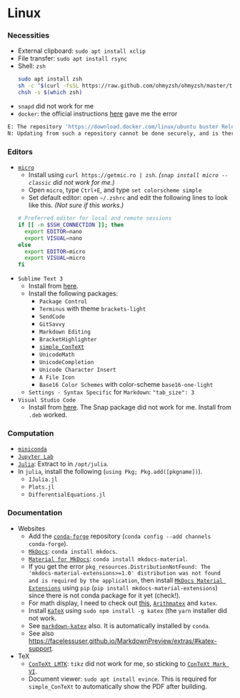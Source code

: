 # Linux

### Necessities
*  External clipboard: `sudo apt install xclip`
*  File transfer: `sudo apt install rsync`
*  Shell: `zsh`
   ```sh
   sudo apt install zsh
   sh -c "$(curl -fsSL https://raw.github.com/ohmyzsh/ohmyzsh/master/tools/install.sh)"
   chsh -s $(which zsh)
   ```
*  `snapd` did not work for me
*  `docker`: the official instructions [here](https://docs.docker.com/install/linux/docker-ce/ubuntu/) gave me the error
  ```sh
  E: The repository 'https://download.docker.com/linux/ubuntu buster Release' does not have a Release file.
  N: Updating from such a repository cannot be done securely, and is therefore disabled by default.
  ```

### Editors
*  [`micro`](https://micro-editor.github.io/)
   *  Install using `curl https://getmic.ro | zsh`. _(`snap install micro --classic` did not work for me.)_
   *  Open `micro`, type `Ctrl+E`, and type `set colorscheme simple`
   *  Set default editor: open `~/.zshrc` and edit the following lines to look like this. _(Not sure if this works.)_
   ```sh
   # Preferred editor for local and remote sessions
   if [[ -n $SSH_CONNECTION ]]; then
     export EDITOR=nano
     export VISUAL=nano
   else
     export EDITOR=micro
     export VISUAL=micro
   fi
   ```
*  `Sublime Text 3`
   *  Install from [here](https://www.sublimetext.com/docs/3/linux_repositories.html).
   *  Install the following packages:
      *  `Package Control`
      *  `Terminus` with theme `brackets-light`
      *  `SendCode`
      *  `GitSavvy`
      *  `Markdown Editing`
      *  `BracketHighlighter`
      *  [`simple_ConTeXt`](https://packagecontrol.io/packages/simple_ConTeXt)
      *  `UnicodeMath`
      *  `UnicodeCompletion`
      *  `Unicode Character Insert`
      *  `A File Icon`
      *  `Base16 Color Schemes` with color-scheme `base16-one-light`
   *  `Settings - Syntax Specific` for `Markdown`: `"tab_size": 3`
*  `Visual Studio Code`
   *  Install from [here](https://code.visualstudio.com/docs/setup/linux). The Snap package did not work for me. Install from `.deb` worked.

### Computation
*  [`miniconda`](https://docs.conda.io/en/latest/miniconda.html)
*  [`Jupyter Lab`](https://jupyterlab.readthedocs.io/en/stable/getting_started/installation.html)
*  [`Julia`](https://julialang.org/downloads/): Extract to in `/opt/julia`.
*  In `julia`, install the following (`using Pkg; Pkg.add([pkgname])`).
   *  `IJulia.jl`
   *  `Plots.jl`
   *  `DifferentialEquations.jl`

### Documentation
*  Websites
   *  Add the [`conda-forge`](https://conda-forge.org/) repository (`conda config --add channels conda-forge`).
   *  [`MkDocs`](https://www.mkdocs.org/): `conda install mkdocs`.
   *  [`Material for MkDocs`](https://squidfunk.github.io/mkdocs-material/): `conda install mkdocs-material`.
   *  If you get the error `pkg_resources.DistributionNotFound: The 'mkdocs-material-extensions>=1.0' distribution was not found and is required by the application`, then install [`MkDocs Material Extensions`](https://pypi.org/project/mkdocs-material-extensions/) using `pip` (`pip install mkdocs-material-extensions`) since there is not conda package for it yet (check!).
   *  For math display, I need to check out [this](https://facelessuser.github.io/MarkdownPreview/extras/), [`Arithmatex`](https://facelessuser.github.io/pymdown-extensions/extensions/arithmatex/) and `katex`.
   *  Install [`KaTeX`](https://katex.org/) using `sudo npm install -g katex` (the `yarn` installer did not work.
   *  See [`markdown-katex`](https://pypi.org/project/markdown-katex/) also. It is automatically installed by `conda`.
   *  See also https://facelessuser.github.io/MarkdownPreview/extras/#katex-support.
*  TeX
   *  [`ConTeXt LMTK`](https://wiki.contextgarden.net/ConTeXt_LMTX): `tikz` did not work for me, so sticking to [`ConTeXt Mark VI`](https://wiki.contextgarden.net/Mark_IV#Mark_VI).
   *  Document viewer: `sudo apt install evince`. This is required for `simple_ConTeXt` to automatically show the PDF after building.
